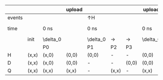 |        |       |           | upload |           |       |       | upload    |   |           |       |       | upload    |           |       |       | upload    |           |       |       | upload    |   |           |       |       | upload    |           |       |       | upload    |   |           |       |       | upload    |   |           |       |       | upload    |           |       |       | upload    |           |       |       | upload    |   |           |       |       | upload    |           |       |       | upload    |   |           |       |       | upload    |   |           |       |       | upload    |           |       |       | upload    |       |
| ------ | ----- | --------- | ------ | --------- | ----- | ----- | --------- | - | --------- | ----- | ----- | --------- | --------- | ----- | ----- | --------- | --------- | ----- | ----- | --------- | - | --------- | ----- | ----- | --------- | --------- | ----- | ----- | --------- | - | --------- | ----- | ----- | --------- | - | --------- | ----- | ----- | --------- | --------- | ----- | ----- | --------- | --------- | ----- | ----- | --------- | - | --------- | ----- | ----- | --------- | --------- | ----- | ----- | --------- | - | --------- | ----- | ----- | --------- | - | --------- | ----- | ----- | --------- | --------- | ----- | ----- | --------- | ----- |
| events |       |           |        | ↑H        |       |       |           |   |           |       |       |           | ↑H        |       |       |           | ↑Q        |       |       |           |   |           |       |       |           | ↑H        |       |       |           |   |           |       |       |           |   |           |       |       |           | ↑H        |       |       |           | ↑Q        |       |       |           |   |           |       |       |           | ↑H        |       |       |           |   |           |       |       |           |   |           |       |       |           | ↑H        |       |       |           | ↑Q    |
| time   |       | 0 ns      |        | 0 ns      |       |       | 0 ns      | → | 10 ns     |       |       | 10 ns     | 10 ns     |       |       | 10 ns     | 10 ns     |       |       | 10 ns     | → | 20 ns     |       |       | 20 ns     | 20 ns     |       |       | 20 ns     | → | 25 ns     |       |       | 25 ns     | → | 30 ns     |       |       | 30 ns     | 30 ns     |       |       | 30 ns     | 30 ns     |       |       | 30 ns     | → | 40 ns     |       |       | 40 ns     | 40 ns     |       |       | 40 ns     | → | 45 ns     |       |       | 45 ns     | → | 50 ns     |       |       | 50 ns     | 50 ns     |       |       | 50 ns     | 50 ns |
|        | init  | \\delta_0 |        | \\delta_0 | →     | →     | \\delta_0 |   | \\delta_1 | →     | →     | \\delta_1 | \\delta_1 | →     | →     | \\delta_1 | \\delta_1 | →     | →     | \\delta_1 |   | \\delta_2 | →     | →     | \\delta_2 | \\delta_2 | →     | →     | \\delta_2 |   | \\delta_3 | →     | →     | \\delta_3 |   | \\delta_4 | →     | →     | \\delta_4 | \\delta_4 | →     | →     | \\delta_4 | \\delta_4 | →     | →     | \\delta_4 |   | \\delta_5 | →     | →     | \\delta_5 | \\delta_5 | →     | →     | \\delta_5 |   | \\delta_6 | →     | →     | \\delta_6 |   | \\delta_7 | →     | →     | \\delta_7 | \\delta_7 | →     | →     | \\delta_7 |       |
|        |       | P0        |        | P1        | P2    | P3    |           |   | P1        | P2    | P3    |           | P1        | P2    | P3    |           | P1        | P2    | P3    |           |   | P1        | P2    | P3    |           | P1        | P2    | P3    |           |   | P1        | P2    | P3    |           |   | P1        | P2    | P3    |           | P1        | P2    | P3    |           | P1        | P2    | P3    |           |   | P1        | P2    | P3    |           | P1        | P2    | P3    |           |   | P1        | P2    | P3    |           |   | P1        | P2    | P3    |           | P1        | P2    | P3    |           |       |
| H      | (x,x) | (x,0)     | (0,0)  | (0,0)     | \-    | \-    | (0,0)     |   | (0,1)     | \-    | \-    | (1,1)     | (1,1)     | \-    | \-    | (1,1)     | (1,1)     | \-    | \-    | (1,1)     |   | (1,0)     | \-    | \-    | (0,0)     | (0,0)     | \-    | \-    | (0,0)     |   | (0,0)     | \-    | \-    | (0,0)     |   | (0,1)     | \-    | \-    | (1,1)     | (1,1)     | \-    | \-    | (1,1)     | (1,1)     | \-    | \-    | (1,1)     |   | (1,0)     | \-    | \-    | (0,0)     | (0,0)     | \-    | \-    | (0,0)     |   | (0,0)     | \-    | \-    | (0,0)     |   | (0,1)     | \-    | \-    | (1,1)     | (1,1)     | \-    | \-    | (1,1)     |       |
| D      | (x,x) | (x,0)     | (0,0)  | \-        | \-    | (0,0) | (0,0)     |   | \-        | \-    | (0,0) | (0,0)     | \-        | \-    | (0,0) | (0,0)     | \-        | \-    | (0,0) | (0,0)     |   | \-        | \-    | (0,0) | (0,0)     | \-        | \-    | (0,0) | (0,0)     |   | \-        | \-    | (0,1) | (1,1)     |   | \-        | \-    | (1,1) | (1,1)     | \-        | \-    | (1,1) | (1,1)     | \-        | \-    | (1,1) | (1,1)     |   | \-        | \-    | (1,1) | (1,1)     | \-        | \-    | (1,1) | (1,1)     |   | \-        | \-    | (1,2) | (2,2)     |   | \-        | \-    | (2,2) | (2,2)     | \-        | \-    | (2,2) | (2,2)     |       |
| Q      | (x,x) | (x,x)     | (x,x)  | \-        | (x,x) | \-    | (x,x)     |   | \-        | (x,x) | \-    | (x,x)     | \-        | (x,0) | \-    | (0,0)     | \-        | (0,0) | \-    | (0,0)     |   | \-        | (0,0) | \-    | (0,0)     | \-        | (0,0) | \-    | (0,0)     |   | \-        | (0,0) | \-    | (0,0)     |   | \-        | (0,0) | \-    | (0,0)     | \-        | (0,1) | \-    | (1,1)     | \-        | (1,1) | \-    | (1,1)     |   | \-        | (1,1) | \-    | (1,1)     | \-        | (1,1) | \-    | (1,1)     |   | \-        | (1,1) | \-    | (1,1)     |   | \-        | (1,1) | \-    | (1,1)     | \-        | (1,2) | \-    | (2,2)     |       |
